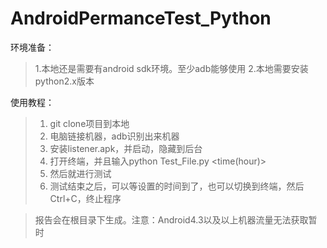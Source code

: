 AndroidPermanceTest_Python
==========================
环境准备： 
> 1.本地还是需要有android sdk环境。至少adb能够使用
> 2.本地需要安装python2.x版本

使用教程：
> 1. git clone项目到本地
> 2. 电脑链接机器，adb识别出来机器
> 3. 安装listener.apk，并启动，隐藏到后台
> 4. 打开终端，并且输入python Test_File.py <package name> <time(hour)>
> 5. 然后就进行测试
> 6. 测试结束之后，可以等设置的时间到了，也可以切换到终端，然后Ctrl+C，终止程序


> 报告会在根目录下生成。注意：Android4.3以及以上机器流量无法获取暂时
